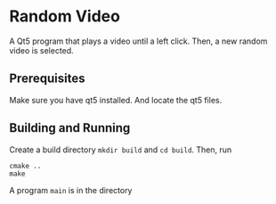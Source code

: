# Random Video
A Qt5 program that plays a video until a left click. Then, a new random video is selected.

## Prerequisites
Make sure you have qt5 installed. And locate the qt5 files.

## Building and Running
Create a build directory `mkdir build` and `cd build`. Then, run
```
cmake ..
make
```
A program `main` is in the directory
